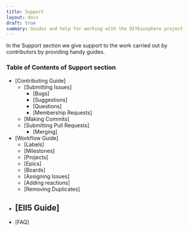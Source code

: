 ```yaml
---
title: Support
layout: docs
draft: true
summary: Guides and help for working with the DIYbiosphere project
---
```


In the Support section we give support to the work carried out by contributors by providing handy guides.

### Table of Contents of **Support** section
- [Contributing Guide]
  - [Submitting Issues]
    - [Bugs]
    - [Suggestions]
    - [Questions]
    - [Membership Requests]
  - [Making Commits]
  - [Submitting Pull Requests]
    - [Merging]
- [Workflow Guide]
  - [Labels]
  - [Milestones]
  - [Projects]
  - [Epics]
  - [Boards]
  - [Assigning Issues]
  - [Adding reactions]
  - [Removing Duplicates]
- [ElI5 Guide]
  -
- [FAQ]

